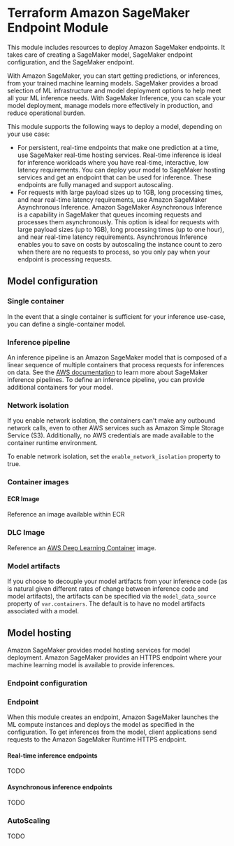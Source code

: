 # Terraform Amazon SageMaker Endpoint Module

This module includes resources to deploy Amazon SageMaker endpoints. It takes care of creating a SageMaker model, SageMaker endpoint configuration, and the SageMaker endpoint.

With Amazon SageMaker, you can start getting predictions, or inferences, from your trained machine learning models. SageMaker provides a broad selection of ML infrastructure and model deployment options to help meet all your ML inference needs. With SageMaker Inference, you can scale your model deployment, manage models more effectively in production, and reduce operational burden.

This module supports the following ways to deploy a model, depending on your use case:

- For persistent, real-time endpoints that make one prediction at a time, use SageMaker real-time hosting services. Real-time inference is ideal for inference workloads where you have real-time, interactive, low latency requirements. You can deploy your model to SageMaker hosting services and get an endpoint that can be used for inference. These endpoints are fully managed and support autoscaling.
- For requests with large payload sizes up to 1GB, long processing times, and near real-time latency requirements, use Amazon SageMaker Asynchronous Inference. Amazon SageMaker Asynchronous Inference is a capability in SageMaker that queues incoming requests and processes them asynchronously. This option is ideal for requests with large payload sizes (up to 1GB), long processing times (up to one hour), and near real-time latency requirements. Asynchronous Inference enables you to save on costs by autoscaling the instance count to zero when there are no requests to process, so you only pay when your endpoint is processing requests.

## Model configuration

### Single container

In the event that a single container is sufficient for your inference use-case, you can define a single-container model.

### Inference pipeline

An inference pipeline is an Amazon SageMaker model that is composed of a linear sequence of multiple containers that process requests for inferences on data. See the [AWS documentation](https://docs.aws.amazon.com/sagemaker/latest/dg/inference-pipelines.html) to learn more about SageMaker inference pipelines. To define an inference pipeline, you can provide additional containers for your model.

### Network isolation

If you enable network isolation, the containers can't make any outbound network calls, even to other AWS services such as Amazon Simple Storage Service (S3). Additionally, no AWS credentials are made available to the container runtime environment.

To enable network isolation, set the ```enable_network_isolation``` property to true.

### Container images

#### ECR Image

Reference an image available within ECR

### DLC Image

Reference an [AWS Deep Learning Container](https://docs.aws.amazon.com/deep-learning-containers/latest/devguide/what-is-dlc.html) image.

### Model artifacts

If you choose to decouple your model artifacts from your inference code (as is natural given different rates of change between inference code and model artifacts), the artifacts can be specified via the ```model_data_source``` property of ```var.containers```. The default is to have no model artifacts associated with a model.

## Model hosting

Amazon SageMaker provides model hosting services for model deployment. Amazon SageMaker provides an HTTPS endpoint where your machine learning model is available to provide inferences.

### Endpoint configuration

### Endpoint

When this module creates an endpoint, Amazon SageMaker launches the ML compute instances and deploys the model as specified in the configuration. To get inferences from the model, client applications send requests to the Amazon SageMaker Runtime HTTPS endpoint.

#### Real-time inference endpoints

TODO

#### Asynchronous inference endpoints

TODO

### AutoScaling

TODO